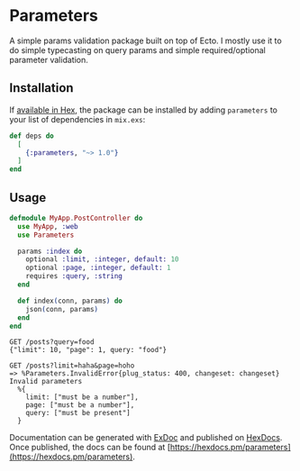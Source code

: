 # Parameters

A simple params validation package built on top of Ecto. I mostly use it to do simple typecasting on query params and simple required/optional parameter validation.

## Installation

If [available in Hex](https://hex.pm/docs/publish), the package can be installed
by adding `parameters` to your list of dependencies in `mix.exs`:

```elixir
def deps do
  [
    {:parameters, "~> 1.0"}
  ]
end
```

## Usage

```elixir
defmodule MyApp.PostController do
  use MyApp, :web
  use Parameters

  params :index do
    optional :limit, :integer, default: 10
    optional :page, :integer, default: 1
    requires :query, :string
  end

  def index(conn, params) do
    json(conn, params)
  end
end
```

```
GET /posts?query=food
{"limit": 10, "page": 1, query: "food"}

GET /posts?limit=haha&page=hoho
=> %Parameters.InvalidError{plug_status: 400, changeset: changeset}
Invalid parameters
  %{
    limit: ["must be a number"],
    page: ["must be a number"],
    query: ["must be present"]
  }
```

Documentation can be generated with [ExDoc](https://github.com/elixir-lang/ex_doc)
and published on [HexDocs](https://hexdocs.pm). Once published, the docs can
be found at [https://hexdocs.pm/parameters](https://hexdocs.pm/parameters).

